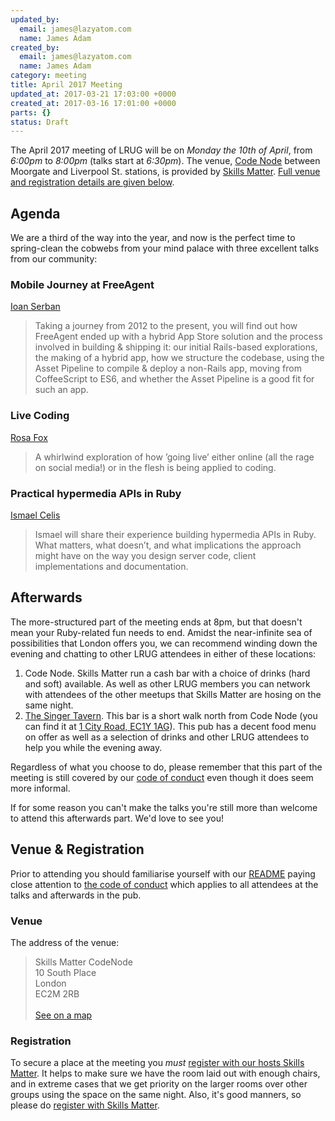 ```yaml
---
updated_by:
  email: james@lazyatom.com
  name: James Adam
created_by:
  email: james@lazyatom.com
  name: James Adam
category: meeting
title: April 2017 Meeting
updated_at: 2017-03-21 17:03:00 +0000
created_at: 2017-03-16 17:01:00 +0000
parts: {}
status: Draft
---
```


The April 2017 meeting of LRUG will be on *Monday the 10th of April*,
from _6:00pm_ to _8:00pm_ (talks start at _6:30pm_).  The venue, [Code
Node](https://skillsmatter.com/locations/264-skills-matter-codenode) between
Moorgate and Liverpool St. stations, is provided by [Skills
Matter](http://www.skillsmatter.com).  [Full venue and registration details are
given below](#apr17registration).

Agenda
------

We are a third of the way into the year, and now is the perfect time to
spring-clean the cobwebs from your mind palace with three excellent talks from
our community:

### Mobile Journey at FreeAgent

[Ioan Serban](https://twitter.com/dragossh)

> Taking a journey from 2012 to the present, you will find out how FreeAgent
> ended up with a hybrid App Store solution and the process involved in
> building & shipping it: our initial Rails-based explorations, the making
> of a hybrid app, how we structure the codebase, using the Asset Pipeline
> to compile & deploy a non-Rails app, moving from CoffeeScript to ES6, and
> whether the Asset Pipeline is a good fit for such an app.


### Live Coding

[Rosa Fox](https://twitter.com/rosaemerald)

> A whirlwind exploration of how ’going live’ either online (all the rage on
> social media!) or in the flesh is being applied to coding.


### Practical hypermedia APIs in Ruby

[Ismael Celis](https://twitter.com/ismasan)

> Ismael will share their experience building hypermedia APIs in Ruby.
> What matters, what doesn’t, and what implications the approach might have
> on the way you design server code, client implementations and documentation.


Afterwards
----------

The more-structured part of the meeting ends at 8pm, but that doesn't mean your
Ruby-related fun needs to end.  Amidst the near-infinite sea of possibilities
that London offers you, we can recommend winding down the evening and chatting
to other LRUG attendees in either of these locations:

1. Code Node.  Skills Matter run a cash bar with a
   choice of drinks (hard and soft) available.  As well as other LRUG members
   you can network with attendees of the other meetups that Skills Matter are
   hosing on the same night.
2. [The Singer Tavern](http://singertavern.com/).  This bar is a short walk
   north from Code Node (you can find it at [1 City Road, EC1Y
   1AG](https://goo.gl/maps/w9kPu)).  This pub has a decent food menu on offer
   as well as a selection of drinks and other LRUG attendees to help you
   while the evening away.

Regardless of what you choose to do, please remember that this part of the
meeting is still covered by our [code of
conduct](http://readme.lrug.org/#code-of-condut) even though it does seem more
informal.

If for some reason you can't make the talks you're still more than welcome to
attend this afterwards part.  We'd love to see you!

Venue & Registration <a name="apr17registration">&nbsp;</a>
-----------------------------------------------------------

Prior to attending you should familiarise yourself with our
[README](http://readme.lrug.org/) paying close attention to [the code of
conduct](http://readme.lrug.org/#code-of-conduct) which applies to
all attendees at the talks and afterwards in the pub.

### Venue

The address of the venue:

> Skills Matter CodeNode<br/>10 South Place<br/>London<br/>EC2M 2RB<br/><br/>[See on a map](https://goo.gl/maps/ONJT4)

### Registration

To secure a place at the meeting you *must* [register with our hosts
Skills Matter][skills-matter-event].  It helps to
make sure we have the room laid out with enough chairs, and in extreme cases
that we get priority on the larger rooms over other groups using the space on
the same night.  Also, it's good manners, so please do [register with Skills
Matter][skills-matter-event].


[skills-matter-event]: https://skillsmatter.com/meetups/9352-mobile-journey-at-freeagent
